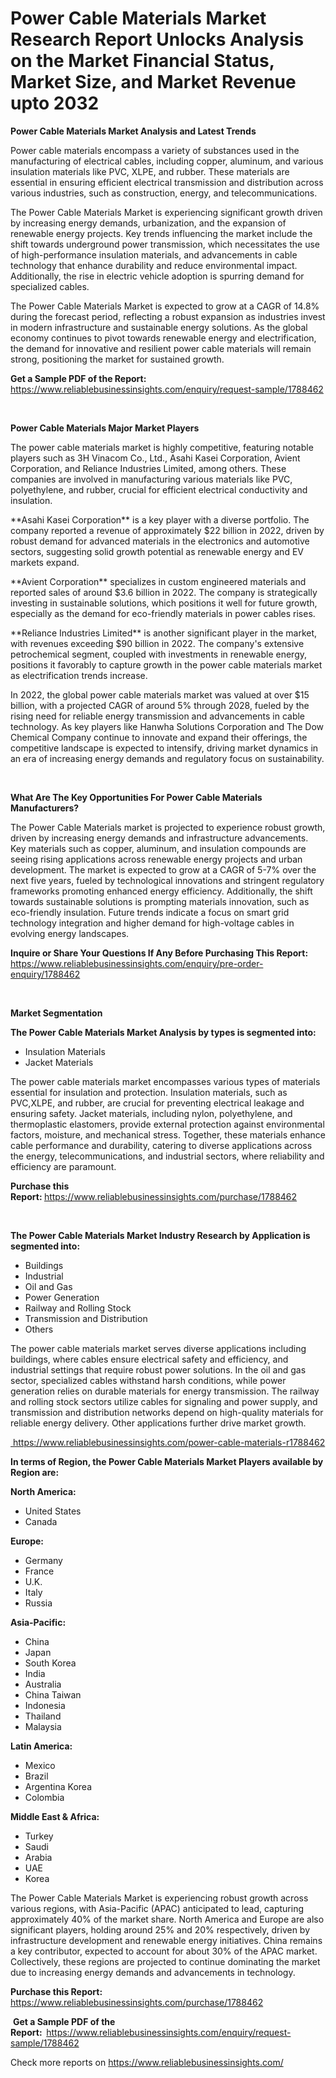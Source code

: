 <p><h1>Power Cable Materials Market Research Report Unlocks Analysis on the Market Financial Status, Market Size, and Market Revenue upto 2032</h1></p><p><strong>Power Cable Materials Market Analysis and Latest Trends</strong></p>
<p><p>Power cable materials encompass a variety of substances used in the manufacturing of electrical cables, including copper, aluminum, and various insulation materials like PVC, XLPE, and rubber. These materials are essential in ensuring efficient electrical transmission and distribution across various industries, such as construction, energy, and telecommunications.</p><p>The Power Cable Materials Market is experiencing significant growth driven by increasing energy demands, urbanization, and the expansion of renewable energy projects. Key trends influencing the market include the shift towards underground power transmission, which necessitates the use of high-performance insulation materials, and advancements in cable technology that enhance durability and reduce environmental impact. Additionally, the rise in electric vehicle adoption is spurring demand for specialized cables.</p><p>The Power Cable Materials Market is expected to grow at a CAGR of 14.8% during the forecast period, reflecting a robust expansion as industries invest in modern infrastructure and sustainable energy solutions. As the global economy continues to pivot towards renewable energy and electrification, the demand for innovative and resilient power cable materials will remain strong, positioning the market for sustained growth.</p></p>
<p><strong>Get a Sample PDF of the Report:&nbsp;</strong> <a href="https://www.reliablebusinessinsights.com/enquiry/request-sample/1788462?utm_campaign=60&utm_medium=2&utm_source=Github&utm_content=ia&utm_term=30012025&utm_id=power-cable-materials">https://www.reliablebusinessinsights.com/enquiry/request-sample/1788462</a></p>
<p>&nbsp;</p>
<p><strong>Power Cable Materials Major Market Players</strong></p>
<p><p>The power cable materials market is highly competitive, featuring notable players such as 3H Vinacom Co., Ltd., Asahi Kasei Corporation, Avient Corporation, and Reliance Industries Limited, among others. These companies are involved in manufacturing various materials like PVC, polyethylene, and rubber, crucial for efficient electrical conductivity and insulation.</p><p>**Asahi Kasei Corporation** is a key player with a diverse portfolio. The company reported a revenue of approximately $22 billion in 2022, driven by robust demand for advanced materials in the electronics and automotive sectors, suggesting solid growth potential as renewable energy and EV markets expand.</p><p>**Avient Corporation** specializes in custom engineered materials and reported sales of around $3.6 billion in 2022. The company is strategically investing in sustainable solutions, which positions it well for future growth, especially as the demand for eco-friendly materials in power cables rises.</p><p>**Reliance Industries Limited** is another significant player in the market, with revenues exceeding $90 billion in 2022. The company's extensive petrochemical segment, coupled with investments in renewable energy, positions it favorably to capture growth in the power cable materials market as electrification trends increase.</p><p>In 2022, the global power cable materials market was valued at over $15 billion, with a projected CAGR of around 5% through 2028, fueled by the rising need for reliable energy transmission and advancements in cable technology. As key players like Hanwha Solutions Corporation and The Dow Chemical Company continue to innovate and expand their offerings, the competitive landscape is expected to intensify, driving market dynamics in an era of increasing energy demands and regulatory focus on sustainability.</p></p>
<p>&nbsp;</p>
<p><strong>What Are The Key Opportunities For Power Cable Materials Manufacturers?</strong></p>
<p><p>The Power Cable Materials market is projected to experience robust growth, driven by increasing energy demands and infrastructure advancements. Key materials such as copper, aluminum, and insulation compounds are seeing rising applications across renewable energy projects and urban development. The market is expected to grow at a CAGR of 5-7% over the next five years, fueled by technological innovations and stringent regulatory frameworks promoting enhanced energy efficiency. Additionally, the shift towards sustainable solutions is prompting materials innovation, such as eco-friendly insulation. Future trends indicate a focus on smart grid technology integration and higher demand for high-voltage cables in evolving energy landscapes.</p></p>
<p><strong>Inquire or Share Your Questions If Any Before Purchasing This Report:</strong> <a href="https://www.reliablebusinessinsights.com/enquiry/pre-order-enquiry/1788462?utm_campaign=60&utm_medium=2&utm_source=Github&utm_content=ia&utm_term=30012025&utm_id=power-cable-materials">https://www.reliablebusinessinsights.com/enquiry/pre-order-enquiry/1788462</a></p>
<p>&nbsp;</p>
<p><strong>Market Segmentation</strong></p>
<p><strong>The Power Cable Materials Market Analysis by types is segmented into:</strong></p>
<p><ul><li>Insulation Materials</li><li>Jacket Materials</li></ul></p>
<p><p>The power cable materials market encompasses various types of materials essential for insulation and protection. Insulation materials, such as PVC,XLPE, and rubber, are crucial for preventing electrical leakage and ensuring safety. Jacket materials, including nylon, polyethylene, and thermoplastic elastomers, provide external protection against environmental factors, moisture, and mechanical stress. Together, these materials enhance cable performance and durability, catering to diverse applications across the energy, telecommunications, and industrial sectors, where reliability and efficiency are paramount.</p></p>
<p><strong>Purchase this Report:&nbsp;</strong><a href="https://www.reliablebusinessinsights.com/purchase/1788462?utm_campaign=60&utm_medium=2&utm_source=Github&utm_content=ia&utm_term=30012025&utm_id=power-cable-materials">https://www.reliablebusinessinsights.com/purchase/1788462</a></p>
<p>&nbsp;</p>
<p><strong>The Power Cable Materials Market Industry Research by Application is segmented into:</strong></p>
<p><ul><li>Buildings</li><li>Industrial</li><li>Oil and Gas</li><li>Power Generation</li><li>Railway and Rolling Stock</li><li>Transmission and Distribution</li><li>Others</li></ul></p>
<p><p>The power cable materials market serves diverse applications including buildings, where cables ensure electrical safety and efficiency, and industrial settings that require robust power solutions. In the oil and gas sector, specialized cables withstand harsh conditions, while power generation relies on durable materials for energy transmission. The railway and rolling stock sectors utilize cables for signaling and power supply, and transmission and distribution networks depend on high-quality materials for reliable energy delivery. Other applications further drive market growth.</p></p>
<p><a href="https://www.reliablebusinessinsights.com/power-cable-materials-r1788462?utm_campaign=60&utm_medium=2&utm_source=Github&utm_content=ia&utm_term=30012025&utm_id=power-cable-materials">&nbsp;https://www.reliablebusinessinsights.com/power-cable-materials-r1788462</a></p>
<p><strong>In terms of Region, the Power Cable Materials Market Players available by Region are:</strong></p>
<p>
    <p> <strong> North America: </strong>
        <ul>
            <li>United States</li>
            <li>Canada</li>
        </ul>
        </p> 
    <p> <strong> Europe: </strong>
        <ul>
            <li>Germany</li>
            <li>France</li>
            <li>U.K.</li>
            <li>Italy</li>
            <li>Russia</li>
        </ul>
        </p> 
    <p> <strong> Asia-Pacific: </strong>
        <ul>
            <li>China</li>
            <li>Japan</li>
            <li>South Korea</li>
            <li>India</li>
            <li>Australia</li>
            <li>China Taiwan</li>
            <li>Indonesia</li>
            <li>Thailand</li>
            <li>Malaysia</li>
        </ul>
        </p> 
    <p> <strong> Latin America: </strong>
        <ul>
            <li>Mexico</li>
            <li>Brazil</li>
            <li>Argentina Korea</li>
            <li>Colombia</li>
        </ul>
        </p> 
    <p> <strong> Middle East & Africa: </strong>
        <ul>
            <li>Turkey</li>
            <li>Saudi</li>
            <li>Arabia</li>
            <li>UAE</li>
            <li>Korea</li>
        </ul>
    </p>
    </p>
<p><p>The Power Cable Materials Market is experiencing robust growth across various regions, with Asia-Pacific (APAC) anticipated to lead, capturing approximately 40% of the market share. North America and Europe are also significant players, holding around 25% and 20% respectively, driven by infrastructure development and renewable energy initiatives. China remains a key contributor, expected to account for about 30% of the APAC market. Collectively, these regions are projected to continue dominating the market due to increasing energy demands and advancements in technology.</p></p>
<p><strong>Purchase this Report: </strong><a href="https://www.reliablebusinessinsights.com/purchase/1788462?utm_campaign=60&utm_medium=2&utm_source=Github&utm_content=ia&utm_term=30012025&utm_id=power-cable-materials">https://www.reliablebusinessinsights.com/purchase/1788462</a></p>
<p>&nbsp;<strong>Get a Sample PDF of the Report:&nbsp;&nbsp;</strong><a href="https://www.reliablebusinessinsights.com/enquiry/request-sample/1788462?utm_campaign=60&utm_medium=2&utm_source=Github&utm_content=ia&utm_term=30012025&utm_id=power-cable-materials">https://www.reliablebusinessinsights.com/enquiry/request-sample/1788462</a></p>
<p><strong></strong></p>
<p>Check more reports on <a href="https://www.reliablebusinessinsights.com/?utm_campaign=60&utm_medium=2&utm_source=Github&utm_content=ia&utm_term=30012025&utm_id=power-cable-materials">https://www.reliablebusinessinsights.com/</a></p>